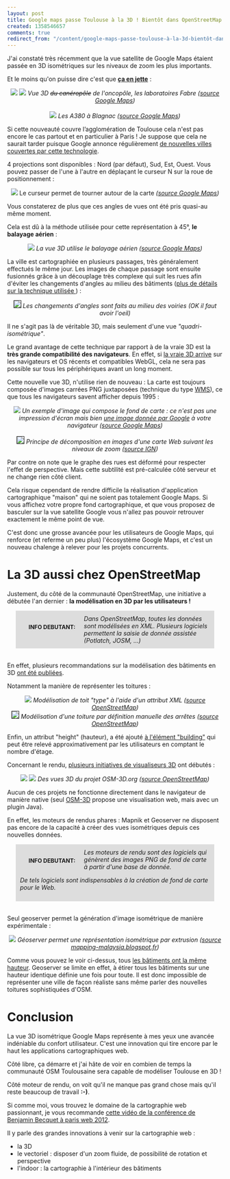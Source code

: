 ```yaml
---
layout: post
title: Google maps passe Toulouse à la 3D ! Bientôt dans OpenStreetMap ?
created: 1358546657
comments: true
redirect_from: "/content/google-maps-passe-toulouse-à-la-3d-bientôt-dans-openstreetmap/"
---
```

J'ai constaté très récemment que la vue satellite de Google Maps étaient passée en 3D isométriques sur les niveaux de zoom les plus importants.

Et le moins qu'on puisse dire c'est que <b><u>ça en jette</u></b> :

<center><img src="/sites/xavierraffin.com/files/fabre1.png" />
<img src="/sites/xavierraffin.com/files/fabre2.png" />
<i>Vue 3D <s>du canéropôle</s> de l'oncopôle, les laboratoires Fabre (<a href="https://maps.google.fr" target="_blank" >source Google Maps</a>)</i></center>
<br />

<center><img src="/sites/xavierraffin.com/files/a380s-gmap.png" />
<i>Les A380 à Blagnac (<a href="https://maps.google.fr" target="_blank" >source Google Maps</a>)</i></center>

Si cette nouveauté couvre l’agglomération de Toulouse cela n'est pas encore le cas partout et en particulier à Paris !
Je suppose que cela ne saurait tarder puisque Google annonce régulièrement <a href="http://google-latlong.blogspot.fr/2012/11/imagery-update-tour-sites-around-world.html" target="_blank">de nouvelles villes couvertes par cette technologie</a>.

4 projections sont disponibles : Nord (par défaut), Sud, Est, Ouest.
Vous pouvez passer de l'une à l'autre en déplaçant le curseur N sur la roue de positionnement :

<center><img src="/sites/xavierraffin.com/files/vue-de-l-est.png" />
Le curseur permet de tourner autour de la carte<i> (<a href="https://maps.google.fr" target="_blank" >source Google Maps</a>)</i></center>

Vous constaterez de plus que ces angles de vues ont été pris quasi-au même moment.

Cela est dû à la méthode utilisée pour cette représentation à 45°, <b>le balayage aérien</b> :

<center><img src="/sites/xavierraffin.com/files/balayage-aerien.jpg" />
<i>La vue 3D utilise le balayage aérien (<a href="https://maps.google.fr" target="_blank" >source Google Maps</a>)</i></center>

La ville est cartographiée en plusieurs passages, très généralement effectués le même jour.
Les images de chaque passage sont ensuite fusionnés grâce à un découplage très complexe qui suit les rues afin d'éviter les changements d'angles au milieu des bâtiments (<a href="http://blog.alexandrecazaux.fr/2012/06/07/google-fait-le-choix-de-la-photogrammetrie/" target="_blank">plus de détails sur la technique utilisée </a>) :

<center><img style="border:1px solid" src="/sites/xavierraffin.com/files/changement-angle-gmap.png" />
<i>Les changements d'angles sont faits au milieu des voiries (OK il faut avoir l'oeil)</i></center>

Il ne s'agit pas là de véritable 3D, mais seulement d'une vue <i>"quadri-isométrique"</i>.

Le grand avantage de cette technique par rapport à de la vraie 3D est la <b>très grande compatibilité des navigateurs</b>.
En effet, si <a href="http://google-latlong.blogspot.fr/2011/10/step-inside-map-with-google-mapsgl.html" target="_blank">la vraie 3D arrive</a> sur les navigateurs et OS récents et compatibles WebGL, cela ne sera pas possible sur tous les périphériques avant un long moment.

Cette nouvelle vue 3D, n'utilise rien de nouveau :
La carte est toujours composée d'images carrées PNG juxtaposées (technique du type <a href="http://fr.wikipedia.org/wiki/Web_Map_Service" target="_blank">WMS</a>), ce que tous les navigateurs savent afficher depuis 1995 :

<center><img src="/sites/xavierraffin.com/files/kh.jpg" />
<i>Un exemple d'image qui compose le fond de carte : ce n'est pas une impression d'écran mais bien <a href="https://khms1.google.com/kh?v=68&src=app&x=264247&y=212153&z=19&s=Galile&deg=0" target="_blank">une image donnée par Google</a> à votre navigateur
(<a href="https://maps.google.fr" target="_blank" >source Google Maps</a>)</i></center>
<br />

<center><img style="border:1px solid" src="/sites/xavierraffin.com/files/WMTStilematrix.png" />
<i>Principe de décomposition en images d'une carte Web suivant les niveaux de zoom (<a href="http://depot.ign.fr/geoportail/api/doc/fr/developpeur/wmts.htmlr" target="_blank" >source IGN</a>)</i></center>

Par contre on note que le graphe des rues est déformé pour respecter l'effet de perspective.
Mais cette subtilité est pré-calculée côté serveur et ne change rien côté client.

Cela risque cependant de rendre difficile la réalisation d'application cartographique "maison" qui ne soient pas totalement Google Maps.
Si vous affichez votre propre fond cartographique, et que vous proposez de basculer sur la vue satellite Google vous n'allez pas pouvoir retrouver exactement le même point de vue.

C'est donc une grosse avancée pour les utilisateurs de Google Maps, qui renforce (et referme un peu plus) l'écosystème Google Maps, et c'est un nouveau chalenge à relever pour les projets concurrents.
<br />

<h1>La 3D aussi chez OpenStreetMap</h1>

Justement, du côté de la communauté OpenStreetMap, une initiative a débutée l'an dernier : <b>la modélisation en 3D par les utilisateurs !</b>

<div style="margin: 0 20px; padding: 10px;background-color:#ddd;">
<div style="float:left; font-size:13px; margin: 20px"><b>INFO DEBUTANT:</b></div>
<i>Dans OpenStreetMap, toutes les données sont modélisées en XML.
Plusieurs logiciels permettent la saisie de donnée assistée (Potlatch, JOSM, ...)
</i>
</div>
<br />

En effet, plusieurs recommandations sur la modélisation des bâtiments en 3D <a href="http://wiki.openstreetmap.org/wiki/Simple_3D_Buildings">ont été publiées</a>.

Notamment la manière de représenter les toitures :

<center><img src="/sites/xavierraffin.com/files/modelisation-de-toits_0.png" />
<i>Modélisation de toit "type" à l'aide d'un attribut XML (<a href="http://wiki.openstreetmap.org/wiki/Simple_3D_Buildings" target="_blank" >source OpenStreetMap</a>)</i></center>

<center><img style="border:1px solid" src="/sites/xavierraffin.com/files/osm-maison.jpg" />
<i>Modélisation d'une toiture par définition manuelle des arrêtes (<a href="http://wiki.openstreetmap.org/wiki/User:Aschilli/ProposedRoofLines" target="_blank" >source OpenStreetMap</a>)</i></center>

Enfin, un attribut "height" (hauteur), a été ajouté <a href="http://wiki.openstreetmap.org/wiki/Proposed_features/Building_attributes">à l'élément "building"</a> qui peut être relevé approximativement par les utilisateurs en comptant le nombre d'étage.

Concernant le rendu, <a href="http://wiki.openstreetmap.org/wiki/3D_Development">plusieurs initiatives de visualiseurs 3D</a> ont débutés :

<center><img src="/sites/xavierraffin.com/files/OSM-3D-1.png" />
<img src="/sites/xavierraffin.com/files/OSM-3D-2.png" />
<i>Des vues 3D du projet OSM-3D.org (<a href="http://wiki.openstreetmap.org/wiki/OSM-3D_Screenshots" target="_blank" >source OpenStreetMap</a>)</i></center>

Aucun de ces projets ne fonctionne directement dans le navigateur de manière native (seul <a href=" http://www.osm-3d.org/map.htm">OSM-3D</a> propose une visualisation web, mais avec un plugin Java).

En effet, les moteurs de rendus phares : Mapnik et Geoserver ne disposent pas encore de la capacité à créer des vues isométriques depuis ces nouvelles données.

<div style="margin: 0 20px; padding: 10px;background-color:#ddd;">
<div style="float:left; font-size:13px; margin: 20px"><b>INFO DEBUTANT:</b></div>
<i>Les moteurs de rendu sont des logiciels qui génèrent des images PNG de fond de carte à partir d'une base de donnée.
<br />

De tels logiciels sont indispensables à la création de fond de carte pour le Web.
</i>
</div>
<br />

Seul geoserver permet la génération d'image isométrique de manière expérimentale :

<center><img src="/sites/xavierraffin.com/files/pseudo3d-geoserver.png" />
<i>Géoserver permet une représentation isométrique par extrusion
(<a href="http://mapping-malaysia.blogspot.fr/2010/07/pseudo-3d-buildings-in-geoserver.html" target="_blank" >source mapping-malaysia.blogspot.fr</a>)</i></center>

Comme vous pouvez le voir ci-dessus, tous <u>les bâtiments ont la même hauteur</u>.
Geoserver se limite en effet, à étirer tous les bâtiments sur une hauteur identique définie une fois pour toute.
Il est donc impossible de représenter une ville de façon réaliste sans même parler des nouvelles toitures sophistiquées d'OSM.

<h1>Conclusion</h1>

La vue 3D isométrique Google Maps représente à mes yeux une avancée indéniable du confort utilisateur.
C'est une innovation qui tire encore par le haut les applications cartographiques web.

Côté libre, ça démarre et j'ai hâte de voir en combien de temps la communauté OSM Toulousaine sera capable de modéliser Toulouse en 3D !

Côté moteur de rendu, on voit qu'il ne manque pas grand chose mais qu'il reste beaucoup de travail <b>:-)</b>.

Si comme moi, vous trouvez le domaine de la cartographie web passionnant, je vous recommande <a href="http://www.paris-web.fr/2012/conferences/les-nouveaux-horizons-de-la-cartographie-sur-le-web.php" target="_blank">cette vidéo de la conférence de Benjamin Becquet à paris web 2012</a>.

Il y parle des grandes innovations à venir sur la cartographie web :
<ul>
<li>la 3D</li>
<li>le vectoriel : disposer d'un zoom fluide, de possibilité de rotation et perspective</li>
<li>l'indoor : la cartographie à l'intérieur des bâtiments</li>
</ul>
